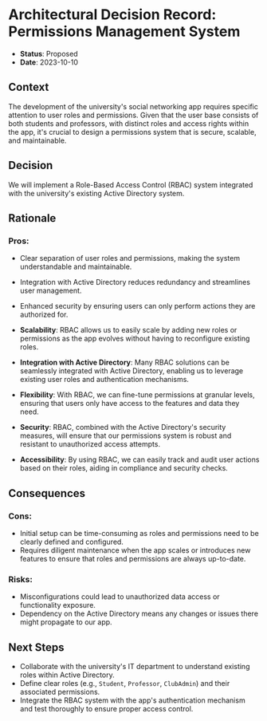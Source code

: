 # Architectural Decision Record: Permissions Management System

- **Status**: Proposed
- **Date**: 2023-10-10

## Context

The development of the university's social networking app requires specific attention to user roles and permissions. Given that the user base consists of both students and professors, with distinct roles and access rights within the app, it's crucial to design a permissions system that is secure, scalable, and maintainable.

## Decision

We will implement a Role-Based Access Control (RBAC) system integrated with the university's existing Active Directory system.

## Rationale

### Pros:

- Clear separation of user roles and permissions, making the system understandable and maintainable.
- Integration with Active Directory reduces redundancy and streamlines user management.
- Enhanced security by ensuring users can only perform actions they are authorized for.

- **Scalability**: RBAC allows us to easily scale by adding new roles or permissions as the app evolves without having to reconfigure existing roles.
  
- **Integration with Active Directory**: Many RBAC solutions can be seamlessly integrated with Active Directory, enabling us to leverage existing user roles and authentication mechanisms.

- **Flexibility**: With RBAC, we can fine-tune permissions at granular levels, ensuring that users only have access to the features and data they need.

- **Security**: RBAC, combined with the Active Directory's security measures, will ensure that our permissions system is robust and resistant to unauthorized access attempts.

- **Accessibility**: By using RBAC, we can easily track and audit user actions based on their roles, aiding in compliance and security checks.

## Consequences

### Cons:

- Initial setup can be time-consuming as roles and permissions need to be clearly defined and configured.
- Requires diligent maintenance when the app scales or introduces new features to ensure that roles and permissions are always up-to-date.

### Risks:

- Misconfigurations could lead to unauthorized data access or functionality exposure.
- Dependency on the Active Directory means any changes or issues there might propagate to our app.

## Next Steps

- Collaborate with the university's IT department to understand existing roles within Active Directory.
- Define clear roles (e.g., `Student`, `Professor`, `ClubAdmin`) and their associated permissions.
- Integrate the RBAC system with the app's authentication mechanism and test thoroughly to ensure proper access control.

